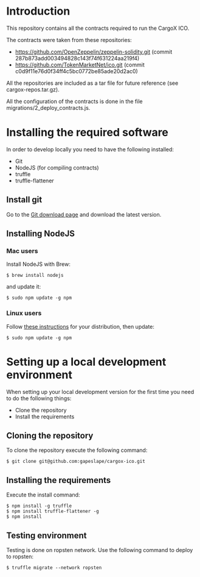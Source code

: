 # Introduction

This repository contains all the contracts required to run the CargoX ICO.

The contracts were taken from these repositories:
- https://github.com/OpenZeppelin/zeppelin-solidity.git (commit 287b873add003494828c143f74f631224aa219f4)
- https://github.com/TokenMarketNet/ico.git (commit c0d9f11e76d0f34ff4c5bc0772be85ade20d2ac0)

All the repositories are included as a tar file for future reference (see cargox-repos.tar.gz).

All the configuration of the contracts is done in the file migrations/2_deploy_contracts.js.

# Installing the required software

In order to develop locally you need to have the following installed:

* Git
* NodeJS (for compiling contracts)
* truffle
* truffle-flattener

## Install git

Go to the [Git download page](https://git-scm.com/downloads) and download the
latest version.

## Installing NodeJS

### Mac users

Install NodeJS with Brew:

    $ brew install nodejs

and update it:

    $ sudo npm update -g npm

### Linux users

Follow [these instructions](https://nodejs.org/en/download/package-manager/)
for your distribution, then update:

    $ sudo npm update -g npm

# Setting up a local development environment

When setting up your local development version for the first time you need to
do the following things:

* Clone the repository
* Install the requirements

## Cloning the repository

To clone the repository execute the following command:

    $ git clone git@github.com:gapeslape/cargox-ico.git

## Installing the requirements

Execute the install command:

    $ npm install -g truffle
    $ npm install truffle-flattener -g
    $ npm install

## Testing environment

Testing is done on ropsten network. Use the following command to deploy to ropsten:

    $ truffle migrate --network ropsten
